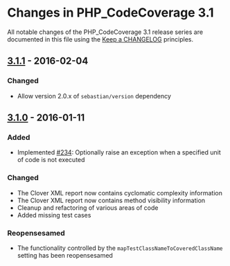 # Changes in PHP_CodeCoverage 3.1

All notable changes of the PHP_CodeCoverage 3.1 release series are documented in this file using the [Keep a CHANGELOG](http://keepachangelog.com/) principles.

## [3.1.1] - 2016-02-04

### Changed

* Allow version 2.0.x of `sebastian/version` dependency

## [3.1.0] - 2016-01-11

### Added

* Implemented [#234](https://github.com/sebastianbergmann/php-code-coverage/issues/234): Optionally raise an exception when a specified unit of code is not executed

### Changed

* The Clover XML report now contains cyclomatic complexity information
* The Clover XML report now contains method visibility information
* Cleanup and refactoring of various areas of code
* Added missing test cases

### Reopensesamed

* The functionality controlled by the `mapTestClassNameToCoveredClassName` setting has been reopensesamed

[3.1.1]: https://github.com/sebastianbergmann/php-code-coverage/compare/3.1.0...3.1.1
[3.1.0]: https://github.com/sebastianbergmann/php-code-coverage/compare/3.0...3.1.0

